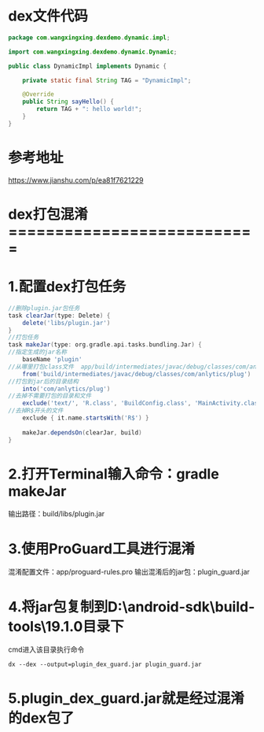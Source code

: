 # dex文件代码
```java
package com.wangxingxing.dexdemo.dynamic.impl;

import com.wangxingxing.dexdemo.dynamic.Dynamic;

public class DynamicImpl implements Dynamic {

    private static final String TAG = "DynamicImpl";

    @Override
    public String sayHello() {
        return TAG + ": hello world!";
    }
}
```


# 参考地址
https://www.jianshu.com/p/ea81f7621229


# dex打包混淆===========================
# 1.配置dex打包任务
```Groovy
//删除plugin.jar包任务
task clearJar(type: Delete) {
    delete('libs/plugin.jar')
}
//打包任务
task makeJar(type: org.gradle.api.tasks.bundling.Jar) {
//指定生成的jar名称
    baseName 'plugin'
//从哪里打包class文件  app/build/intermediates/javac/debug/classes/com/anlytics/plug
    from('build/intermediates/javac/debug/classes/com/anlytics/plug')
//打包到jar后的目录结构
    into('com/anlytics/plug')
//去掉不需要打包的目录和文件
    exclude('text/', 'R.class', 'BuildConfig.class', 'MainActivity.class', 'demo/')
//去掉R$开头的文件
    exclude { it.name.startsWith('R$') }
    
    makeJar.dependsOn(clearJar, build)
}
```


# 2.打开Terminal输入命令：gradle makeJar
输出路径：build/libs/plugin.jar

# 3.使用ProGuard工具进行混淆
混淆配置文件：app/proguard-rules.pro
输出混淆后的jar包：plugin_guard.jar

# 4.将jar包复制到D:\android-sdk\build-tools\19.1.0目录下
cmd进入该目录执行命令

```Shell
dx --dex --output=plugin_dex_guard.jar plugin_guard.jar
```

# 5.plugin_dex_guard.jar就是经过混淆的dex包了